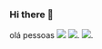 ### Hi there 👋

olá pessoas
![](https://media.tenor.com/UXvORoGQLxUAAAAd/peekaboo-ice-bear.gif) 
![](https://media1.tenor.com/m/R6zEIJQaUh4AAAAC/we-bare-bears-ice-bear.gif). ![](https://media1.tenor.com/m/8Oxu62Yv7yYAAAAC/we-bare-bears-ice-bear.gif). 


